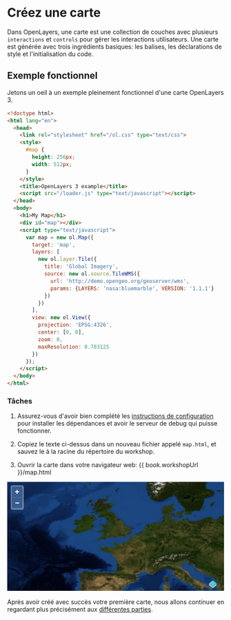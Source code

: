 # Créez une carte

Dans OpenLayers, une carte est une collection de couches avec plusieurs `interactions` et `controls` pour gérer les interactions utilisateurs. Une carte est générée avec trois ingrédients basiques: les balises, les déclarations de style et l'initialisation du code.

## Exemple fonctionnel

Jetons un oeil à un exemple pleinement fonctionnel d'une carte OpenLayers 3.

```html
<!doctype html>
<html lang="en">
  <head>
    <link rel="stylesheet" href="/ol.css" type="text/css">
    <style>
      #map {
        height: 256px;
        width: 512px;
      }
    </style>
    <title>OpenLayers 3 example</title>
    <script src="/loader.js" type="text/javascript"></script>
  </head>
  <body>
    <h1>My Map</h1>
    <div id="map"></div>
    <script type="text/javascript">
      var map = new ol.Map({
        target: 'map',
        layers: [
          new ol.layer.Tile({
            title: 'Global Imagery',
            source: new ol.source.TileWMS({
              url: 'http://demo.opengeo.org/geoserver/wms',
              params: {LAYERS: 'nasa:bluemarble', VERSION: '1.1.1'}
            })
          })
        ],
        view: new ol.View({
          projection: 'EPSG:4326',
          center: [0, 0],
          zoom: 0,
          maxResolution: 0.703125
        })
      });
    </script>
  </body>
</html>
```

### Tâches

1.  Assurez-vous d'avoir bien complété les [instructions de configuration](../) pour installer les dépendances et avoir le serveur de debug qui puisse fonctionner.

1.  Copiez le texte ci-dessus dans un nouveau fichier appelé `map.html`, et sauvez le à la racine du répertoire du workshop.

1.  Ouvrir la carte dans votre navigateur web: {{ book.workshopUrl }}/map.html

![Un carte fonctionnelle affichant une image du monde](map1.png)

Après avoir créé avec succès votre première carte, nous allons continuer en regardant plus précisément aux [différentes parties](./dissect.md).
